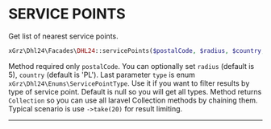 # SERVICE POINTS
Get list of nearest service points.

```php
xGrz\Dhl24\Facades\DHL24::servicePoints($postalCode, $radius, $country, $type): Collection
```
Method required only `postalCode`. You can optionally set `radius` (default is 5), `country` (default is 'PL').
Last parameter `type` is enum `xGrz\Dhl24\Enums\ServicePointType`. Use it if you want to filter results by type of service point. Default is null so you will get all types.
Method returns `Collection` so you can use all laravel Collection methods by chaining them. Typical scenario is use `->take(20)` for result limiting.
___
